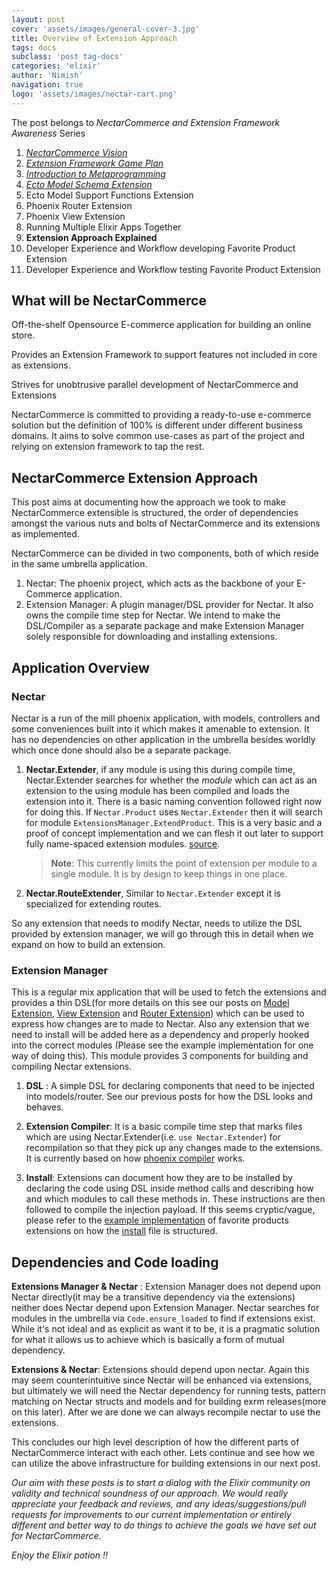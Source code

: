 ```yaml
---
layout: post
cover: 'assets/images/general-cover-3.jpg'
title: Overview of Extension Approach
tags: docs
subclass: 'post tag-docs'
categories: 'elixir'
author: 'Nimish'
navigation: true
logo: 'assets/images/nectar-cart.png'
---
```

>
The post belongs to _NectarCommerce and Extension Framework Awareness_ Series
>
1. _[NectarCommerce Vision](http://vinsol.com/blog/2016/04/08/nectarcommerce-vision/)_
1. _[Extension Framework Game Plan](http://vinsol.com/blog/2016/04/12/extension-framework-game-plan/)_
1. _[Introduction to Metaprogramming](http://vinsol.com/blog/2016/04/14/introduction-to-metaprogramming/)_
1. _[Ecto Model Schema Extension](http://vinsol.com/blog/2016/04/15/ecto-model-schema-extension/)_
1. Ecto Model Support Functions Extension
1. Phoenix Router Extension
1. Phoenix View Extension
1. Running Multiple Elixir Apps Together
1. **Extension Approach Explained**
1. Developer Experience and Workflow developing Favorite Product Extension
1. Developer Experience and Workflow testing Favorite Product Extension

## What will be NectarCommerce

>
Off-the-shelf Opensource E-commerce application for building an online store.
>
Provides an Extension Framework to support features not included in core as extensions.
>
Strives for unobtrusive parallel development of NectarCommerce and Extensions

NectarCommerce is committed to providing a ready-to-use e-commerce solution but the definition of 100% is different under different business domains. It aims to solve common use-cases as part of the project and relying on extension framework to tap the rest.

## NectarCommerce Extension Approach ##

This post aims at documenting how the approach we took to make NectarCommerce extensible is structured, the order of dependencies amongst the various nuts and bolts of NectarCommerce and its extensions as implemented.

NectarCommerce can be divided in two components, both of which reside in the same umbrella application.

1. Nectar: The phoenix project, which acts as the backbone of your E-Commerce application.
2. Extension Manager: A plugin manager/DSL provider for Nectar. It also owns the compile time step for Nectar. We intend to make the DSL/Compiler as a separate package and make Extension Manager solely responsible for downloading and installing extensions.

## Application Overview ##

### Nectar ###

Nectar is a run of the mill phoenix application, with models, controllers and some conveniences built into it which makes it amenable to extension. It has no dependencies on other application in the umbrella besides worldly which once done should also be a separate package.

1. __Nectar.Extender__, if any module is using this during compile time, Nectar.Extender searches for whether the _module_ which can act as an extension to the using module has been compiled and loads the extension into it. There is a basic naming convention followed right now for doing this. If ```Nectar.Product``` uses ```Nectar.Extender``` then it will search for module ```ExtensionsManager.ExtendProduct```. This is a very basic and a proof of concept implementation and we can flesh it out later to support fully name-spaced extension modules.
[source](https://github.com/vinsol/nectarcommerce/blob/extension/approach-2/apps/nectar/lib/nectar/extender.ex).

	> **Note**: This currently limits the point of extension per module to a single module. It is by design to keep things in one place.

2. __Nectar.RouteExtender__, Similar to ```Nectar.Extender``` except it is specialized for extending routes.

So any extension that needs to modify Nectar, needs to utilize the DSL provided by extension manager, we will go through this in detail when we expand on how to build an extension.

### Extension Manager ###

This is a regular mix application that will be used to fetch the extensions and provides a thin DSL(for more details on this see our posts on [Model Extension](http://vinsol.com/blog/2016/04/15/ecto-model-schema-extension), [View Extension](http://vinsol.com/blog/2016/04/25/phoenix-view-extension/) and [Router Extension](http://vinsol.com/blog/2016/04/21/phoenix-router-extension/)) which can be used to express how changes are to made to Nectar. Also any extension that we need to install will be added here as a dependency and properly hooked into the correct modules (Please see the example implementation for one way of doing this). This module provides 3 components for building and compiling Nectar extensions.

1. __DSL__ : A simple DSL for declaring components that need to be injected into models/router. See our previous posts for how the DSL looks and behaves.

2. __Extension Compiler__: It is a basic compile time step that marks files which are using Nectar.Extender(i.e. ```use Nectar.Extender```) for recompilation so that they pick up any changes made to the extensions. It is currently based on how [phoenix compiler](https://github.com/phoenixframework/phoenix/blob/master/lib/mix/tasks/compile.phoenix.ex) works.

3. __Install__: Extensions can document how they are to be installed by declaring the code using DSL inside method calls and describing how and which modules to call these methods in.
These instructions are then followed to compile the injection payload. If this seems cryptic/vague, please refer to the [example implementation](https://github.com/vinsol/nectarcommerce/pull/47) of favorite products extensions on how the [install](https://github.com/vinsol/nectarcommerce/blob/extension/approach-2/apps/extensions_manager/lib/extensions_manager/install_extensions.ex) file is structured.


## Dependencies and Code loading ##

__Extensions Manager & Nectar__ : Extension Manager does not depend upon Nectar directly(it may be a transitive dependency via the extensions) neither does Nectar depend upon Extension Manager. Nectar searches for modules in the umbrella via ```Code.ensure_loaded``` to find if extensions exist. While it's not ideal and as explicit as want it to be, it is a pragmatic solution for what it allows us to achieve which is basically a form of mutual dependency.

__Extensions & Nectar__: Extensions should depend upon nectar. Again this may seem counterintuitive since Nectar will be enhanced via extensions, but ultimately we will need the Nectar dependency for running tests, pattern matching on Nectar structs and models and for building exrm releases(more on this later). After we are done we can always recompile nectar to use the extensions.

This concludes our high level description of how the different parts of NectarCommerce interact with each other. Lets continue and see how we can utilize the above infrastructure for building extensions in our next post.

>
_Our aim with these posts is to start a dialog with the Elixir community on validity and technical soundness of our approach. We would really appreciate your feedback and reviews, and any ideas/suggestions/pull requests for improvements to our current implementation or entirely different and better way to do things to achieve the goals we have set out for NectarCommerce._

_Enjoy the Elixir potion !!_